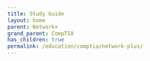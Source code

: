 ```yaml
---
title: Study Guide
layout: home
parent: Network+
grand_parent: CompTIA
has_children: true
permalink: /education/comptia/network-plus/
---
```

